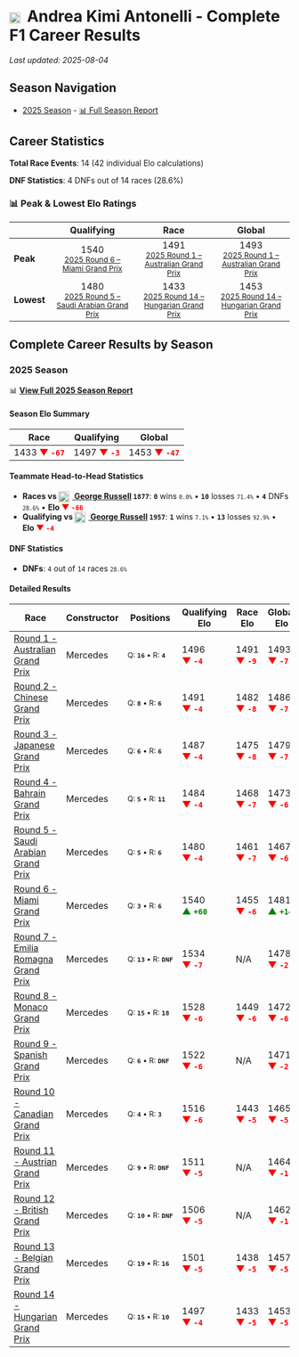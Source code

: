 # <img src="https://upload.wikimedia.org/wikipedia/commons/0/03/Flag_of_Italy.svg" alt="Italy" width="20" height="auto" style="vertical-align: middle; margin-right: 5px;" onerror="this.outerHTML='🇮🇹'; this.style.marginRight='5px';"/> Andrea Kimi Antonelli - Complete F1 Career Results

*Last updated: 2025-08-04*

## Season Navigation

- [2025 Season](#2025-season) - [📊 Full Season Report](../seasons/2025-season-report)

## Career Statistics

**Total Race Events**: 14 (42 individual Elo calculations)

**DNF Statistics**: 4 DNFs out of 14 races (28.6%)

### 📊 Peak & Lowest Elo Ratings

| &nbsp; | Qualifying | Race | Global |
|-------|------------|------|--------|
| **Peak** | <center> 1540 <br/><small> [2025 Round 6 – Miami Grand Prix](../seasons/2025-season-report#round-6-miami-grand-prix) </small></center> | <center> 1491 <br/><small> [2025 Round 1 – Australian Grand Prix](../seasons/2025-season-report#round-1-australian-grand-prix) </small></center> | <center> 1493  <br/><small> [2025 Round 1 – Australian Grand Prix](../seasons/2025-season-report#round-1-australian-grand-prix) </small></center> |
| **Lowest** | <center> 1480 <br/><small> [2025 Round 5 – Saudi Arabian Grand Prix](../seasons/2025-season-report#round-5-saudi-arabian-grand-prix) </small></center> | <center> 1433 <br/><small> [2025 Round 14 – Hungarian Grand Prix](../seasons/2025-season-report#round-14-hungarian-grand-prix) </small></center> | <center> 1453 <br/><small> [2025 Round 14 – Hungarian Grand Prix](../seasons/2025-season-report#round-14-hungarian-grand-prix) </small></center> |


## Complete Career Results by Season

### 2025 Season

📊 **[View Full 2025 Season Report](../seasons/2025-season-report)**

#### Season Elo Summary

| Race | Qualifying | Global |
|------|------------|--------|
| 1433 **<span style="color: red;">▼&nbsp;`-67`</span>** | 1497 **<span style="color: red;">▼&nbsp;`-3`</span>** | 1453 **<span style="color: red;">▼&nbsp;`-47`</span>** |

#### Teammate Head-to-Head Statistics

- **Races vs [<img src="https://upload.wikimedia.org/wikipedia/commons/thumb/8/83/Flag_of_the_United_Kingdom_%283-5%29.svg/512px-Flag_of_the_United_Kingdom_%283-5%29.svg.png?20250726143817" alt="United Kingdom" width="20" height="auto" style="vertical-align: middle; margin-right: 5px;" onerror="this.outerHTML='🇬🇧'; this.style.marginRight='5px';"/> George Russell](george-russell) `1877`**: **`0`** wins <small>`0.0%`</small> • **`10`** losses <small>`71.4%`</small> • **`4`** DNFs <small>`28.6%`</small> • **Elo <span style="color: red;">▼&nbsp;`-66`</span>**
- **Qualifying vs [<img src="https://upload.wikimedia.org/wikipedia/commons/thumb/8/83/Flag_of_the_United_Kingdom_%283-5%29.svg/512px-Flag_of_the_United_Kingdom_%283-5%29.svg.png?20250726143817" alt="United Kingdom" width="20" height="auto" style="vertical-align: middle; margin-right: 5px;" onerror="this.outerHTML='🇬🇧'; this.style.marginRight='5px';"/> George Russell](george-russell) `1957`**: **`1`** wins <small>`7.1%`</small> • **`13`** losses <small>`92.9%`</small> • **Elo <span style="color: red;">▼&nbsp;`-4`</span>**

#### DNF Statistics

- **DNFs**: `4` out of `14` races <small>`28.6%`</small>

#### Detailed Results

| Race | Constructor | Positions | Qualifying Elo | Race Elo | Global Elo | Teammate |
|------|-------------|-----------|----------------|----------|------------|----------|
| [Round 1 - Australian Grand Prix](../seasons/2025-season-report#round-1-australian-grand-prix) | Mercedes | <small>Q:&nbsp;**`16`**&nbsp;•&nbsp;R:&nbsp;**`4`**</small> | 1496 **<span style="color: red;">▼&nbsp;`-4`</span>** | 1491 **<span style="color: red;">▼&nbsp;`-9`</span>** | 1493 **<span style="color: red;">▼&nbsp;`-7`</span>** | [<img src="https://upload.wikimedia.org/wikipedia/commons/thumb/8/83/Flag_of_the_United_Kingdom_%283-5%29.svg/512px-Flag_of_the_United_Kingdom_%283-5%29.svg.png?20250726143817" alt="United Kingdom" width="20" height="auto" style="vertical-align: middle; margin-right: 5px;" onerror="this.outerHTML='🇬🇧'; this.style.marginRight='5px';"/> George Russell](george-russell)<br/><small>Q:&nbsp;**`4`**&nbsp;•&nbsp;R:&nbsp;**`3`**</small> |
| [Round 2 - Chinese Grand Prix](../seasons/2025-season-report#round-2-chinese-grand-prix) | Mercedes | <small>Q:&nbsp;**`8`**&nbsp;•&nbsp;R:&nbsp;**`6`**</small> | 1491 **<span style="color: red;">▼&nbsp;`-4`</span>** | 1482 **<span style="color: red;">▼&nbsp;`-8`</span>** | 1486 **<span style="color: red;">▼&nbsp;`-7`</span>** | [<img src="https://upload.wikimedia.org/wikipedia/commons/thumb/8/83/Flag_of_the_United_Kingdom_%283-5%29.svg/512px-Flag_of_the_United_Kingdom_%283-5%29.svg.png?20250726143817" alt="United Kingdom" width="20" height="auto" style="vertical-align: middle; margin-right: 5px;" onerror="this.outerHTML='🇬🇧'; this.style.marginRight='5px';"/> George Russell](george-russell)<br/><small>Q:&nbsp;**`2`**&nbsp;•&nbsp;R:&nbsp;**`3`**</small> |
| [Round 3 - Japanese Grand Prix](../seasons/2025-season-report#round-3-japanese-grand-prix) | Mercedes | <small>Q:&nbsp;**`6`**&nbsp;•&nbsp;R:&nbsp;**`6`**</small> | 1487 **<span style="color: red;">▼&nbsp;`-4`</span>** | 1475 **<span style="color: red;">▼&nbsp;`-8`</span>** | 1479 **<span style="color: red;">▼&nbsp;`-7`</span>** | [<img src="https://upload.wikimedia.org/wikipedia/commons/thumb/8/83/Flag_of_the_United_Kingdom_%283-5%29.svg/512px-Flag_of_the_United_Kingdom_%283-5%29.svg.png?20250726143817" alt="United Kingdom" width="20" height="auto" style="vertical-align: middle; margin-right: 5px;" onerror="this.outerHTML='🇬🇧'; this.style.marginRight='5px';"/> George Russell](george-russell)<br/><small>Q:&nbsp;**`5`**&nbsp;•&nbsp;R:&nbsp;**`5`**</small> |
| [Round 4 - Bahrain Grand Prix](../seasons/2025-season-report#round-4-bahrain-grand-prix) | Mercedes | <small>Q:&nbsp;**`5`**&nbsp;•&nbsp;R:&nbsp;**`11`**</small> | 1484 **<span style="color: red;">▼&nbsp;`-4`</span>** | 1468 **<span style="color: red;">▼&nbsp;`-7`</span>** | 1473 **<span style="color: red;">▼&nbsp;`-6`</span>** | [<img src="https://upload.wikimedia.org/wikipedia/commons/thumb/8/83/Flag_of_the_United_Kingdom_%283-5%29.svg/512px-Flag_of_the_United_Kingdom_%283-5%29.svg.png?20250726143817" alt="United Kingdom" width="20" height="auto" style="vertical-align: middle; margin-right: 5px;" onerror="this.outerHTML='🇬🇧'; this.style.marginRight='5px';"/> George Russell](george-russell)<br/><small>Q:&nbsp;**`3`**&nbsp;•&nbsp;R:&nbsp;**`2`**</small> |
| [Round 5 - Saudi Arabian Grand Prix](../seasons/2025-season-report#round-5-saudi-arabian-grand-prix) | Mercedes | <small>Q:&nbsp;**`5`**&nbsp;•&nbsp;R:&nbsp;**`6`**</small> | 1480 **<span style="color: red;">▼&nbsp;`-4`</span>** | 1461 **<span style="color: red;">▼&nbsp;`-7`</span>** | 1467 **<span style="color: red;">▼&nbsp;`-6`</span>** | [<img src="https://upload.wikimedia.org/wikipedia/commons/thumb/8/83/Flag_of_the_United_Kingdom_%283-5%29.svg/512px-Flag_of_the_United_Kingdom_%283-5%29.svg.png?20250726143817" alt="United Kingdom" width="20" height="auto" style="vertical-align: middle; margin-right: 5px;" onerror="this.outerHTML='🇬🇧'; this.style.marginRight='5px';"/> George Russell](george-russell)<br/><small>Q:&nbsp;**`3`**&nbsp;•&nbsp;R:&nbsp;**`5`**</small> |
| [Round 6 - Miami Grand Prix](../seasons/2025-season-report#round-6-miami-grand-prix) | Mercedes | <small>Q:&nbsp;**`3`**&nbsp;•&nbsp;R:&nbsp;**`6`**</small> | 1540 **<span style="color: green;">▲&nbsp;`+60`</span>** | 1455 **<span style="color: red;">▼&nbsp;`-6`</span>** | 1481 **<span style="color: green;">▲&nbsp;`+14`</span>** | [<img src="https://upload.wikimedia.org/wikipedia/commons/thumb/8/83/Flag_of_the_United_Kingdom_%283-5%29.svg/512px-Flag_of_the_United_Kingdom_%283-5%29.svg.png?20250726143817" alt="United Kingdom" width="20" height="auto" style="vertical-align: middle; margin-right: 5px;" onerror="this.outerHTML='🇬🇧'; this.style.marginRight='5px';"/> George Russell](george-russell)<br/><small>Q:&nbsp;**`5`**&nbsp;•&nbsp;R:&nbsp;**`3`**</small> |
| [Round 7 - Emilia Romagna Grand Prix](../seasons/2025-season-report#round-7-emilia-romagna-grand-prix) | Mercedes | <small>Q:&nbsp;**`13`**&nbsp;•&nbsp;R:&nbsp;**`DNF`**</small> | 1534 **<span style="color: red;">▼&nbsp;`-7`</span>** | N/A | 1478 **<span style="color: red;">▼&nbsp;`-2`</span>** | [<img src="https://upload.wikimedia.org/wikipedia/commons/thumb/8/83/Flag_of_the_United_Kingdom_%283-5%29.svg/512px-Flag_of_the_United_Kingdom_%283-5%29.svg.png?20250726143817" alt="United Kingdom" width="20" height="auto" style="vertical-align: middle; margin-right: 5px;" onerror="this.outerHTML='🇬🇧'; this.style.marginRight='5px';"/> George Russell](george-russell)<br/><small>Q:&nbsp;**`3`**&nbsp;•&nbsp;R:&nbsp;**`7`**</small> |
| [Round 8 - Monaco Grand Prix](../seasons/2025-season-report#round-8-monaco-grand-prix) | Mercedes | <small>Q:&nbsp;**`15`**&nbsp;•&nbsp;R:&nbsp;**`18`**</small> | 1528 **<span style="color: red;">▼&nbsp;`-6`</span>** | 1449 **<span style="color: red;">▼&nbsp;`-6`</span>** | 1472 **<span style="color: red;">▼&nbsp;`-6`</span>** | [<img src="https://upload.wikimedia.org/wikipedia/commons/thumb/8/83/Flag_of_the_United_Kingdom_%283-5%29.svg/512px-Flag_of_the_United_Kingdom_%283-5%29.svg.png?20250726143817" alt="United Kingdom" width="20" height="auto" style="vertical-align: middle; margin-right: 5px;" onerror="this.outerHTML='🇬🇧'; this.style.marginRight='5px';"/> George Russell](george-russell)<br/><small>Q:&nbsp;**`14`**&nbsp;•&nbsp;R:&nbsp;**`11`**</small> |
| [Round 9 - Spanish Grand Prix](../seasons/2025-season-report#round-9-spanish-grand-prix) | Mercedes | <small>Q:&nbsp;**`6`**&nbsp;•&nbsp;R:&nbsp;**`DNF`**</small> | 1522 **<span style="color: red;">▼&nbsp;`-6`</span>** | N/A | 1471 **<span style="color: red;">▼&nbsp;`-2`</span>** | [<img src="https://upload.wikimedia.org/wikipedia/commons/thumb/8/83/Flag_of_the_United_Kingdom_%283-5%29.svg/512px-Flag_of_the_United_Kingdom_%283-5%29.svg.png?20250726143817" alt="United Kingdom" width="20" height="auto" style="vertical-align: middle; margin-right: 5px;" onerror="this.outerHTML='🇬🇧'; this.style.marginRight='5px';"/> George Russell](george-russell)<br/><small>Q:&nbsp;**`4`**&nbsp;•&nbsp;R:&nbsp;**`4`**</small> |
| [Round 10 - Canadian Grand Prix](../seasons/2025-season-report#round-10-canadian-grand-prix) | Mercedes | <small>Q:&nbsp;**`4`**&nbsp;•&nbsp;R:&nbsp;**`3`**</small> | 1516 **<span style="color: red;">▼&nbsp;`-6`</span>** | 1443 **<span style="color: red;">▼&nbsp;`-5`</span>** | 1465 **<span style="color: red;">▼&nbsp;`-5`</span>** | [<img src="https://upload.wikimedia.org/wikipedia/commons/thumb/8/83/Flag_of_the_United_Kingdom_%283-5%29.svg/512px-Flag_of_the_United_Kingdom_%283-5%29.svg.png?20250726143817" alt="United Kingdom" width="20" height="auto" style="vertical-align: middle; margin-right: 5px;" onerror="this.outerHTML='🇬🇧'; this.style.marginRight='5px';"/> George Russell](george-russell)<br/><small>Q:&nbsp;**`1`**&nbsp;•&nbsp;R:&nbsp;**`1`**</small> |
| [Round 11 - Austrian Grand Prix](../seasons/2025-season-report#round-11-austrian-grand-prix) | Mercedes | <small>Q:&nbsp;**`9`**&nbsp;•&nbsp;R:&nbsp;**`DNF`**</small> | 1511 **<span style="color: red;">▼&nbsp;`-5`</span>** | N/A | 1464 **<span style="color: red;">▼&nbsp;`-1`</span>** | [<img src="https://upload.wikimedia.org/wikipedia/commons/thumb/8/83/Flag_of_the_United_Kingdom_%283-5%29.svg/512px-Flag_of_the_United_Kingdom_%283-5%29.svg.png?20250726143817" alt="United Kingdom" width="20" height="auto" style="vertical-align: middle; margin-right: 5px;" onerror="this.outerHTML='🇬🇧'; this.style.marginRight='5px';"/> George Russell](george-russell)<br/><small>Q:&nbsp;**`5`**&nbsp;•&nbsp;R:&nbsp;**`5`**</small> |
| [Round 12 - British Grand Prix](../seasons/2025-season-report#round-12-british-grand-prix) | Mercedes | <small>Q:&nbsp;**`10`**&nbsp;•&nbsp;R:&nbsp;**`DNF`**</small> | 1506 **<span style="color: red;">▼&nbsp;`-5`</span>** | N/A | 1462 **<span style="color: red;">▼&nbsp;`-1`</span>** | [<img src="https://upload.wikimedia.org/wikipedia/commons/thumb/8/83/Flag_of_the_United_Kingdom_%283-5%29.svg/512px-Flag_of_the_United_Kingdom_%283-5%29.svg.png?20250726143817" alt="United Kingdom" width="20" height="auto" style="vertical-align: middle; margin-right: 5px;" onerror="this.outerHTML='🇬🇧'; this.style.marginRight='5px';"/> George Russell](george-russell)<br/><small>Q:&nbsp;**`4`**&nbsp;•&nbsp;R:&nbsp;**`10`**</small> |
| [Round 13 - Belgian Grand Prix](../seasons/2025-season-report#round-13-belgian-grand-prix) | Mercedes | <small>Q:&nbsp;**`19`**&nbsp;•&nbsp;R:&nbsp;**`16`**</small> | 1501 **<span style="color: red;">▼&nbsp;`-5`</span>** | 1438 **<span style="color: red;">▼&nbsp;`-5`</span>** | 1457 **<span style="color: red;">▼&nbsp;`-5`</span>** | [<img src="https://upload.wikimedia.org/wikipedia/commons/thumb/8/83/Flag_of_the_United_Kingdom_%283-5%29.svg/512px-Flag_of_the_United_Kingdom_%283-5%29.svg.png?20250726143817" alt="United Kingdom" width="20" height="auto" style="vertical-align: middle; margin-right: 5px;" onerror="this.outerHTML='🇬🇧'; this.style.marginRight='5px';"/> George Russell](george-russell)<br/><small>Q:&nbsp;**`6`**&nbsp;•&nbsp;R:&nbsp;**`5`**</small> |
| [Round 14 - Hungarian Grand Prix](../seasons/2025-season-report#round-14-hungarian-grand-prix) | Mercedes | <small>Q:&nbsp;**`15`**&nbsp;•&nbsp;R:&nbsp;**`10`**</small> | 1497 **<span style="color: red;">▼&nbsp;`-4`</span>** | 1433 **<span style="color: red;">▼&nbsp;`-5`</span>** | 1453 **<span style="color: red;">▼&nbsp;`-5`</span>** | [<img src="https://upload.wikimedia.org/wikipedia/commons/thumb/8/83/Flag_of_the_United_Kingdom_%283-5%29.svg/512px-Flag_of_the_United_Kingdom_%283-5%29.svg.png?20250726143817" alt="United Kingdom" width="20" height="auto" style="vertical-align: middle; margin-right: 5px;" onerror="this.outerHTML='🇬🇧'; this.style.marginRight='5px';"/> George Russell](george-russell)<br/><small>Q:&nbsp;**`4`**&nbsp;•&nbsp;R:&nbsp;**`3`**</small> |


